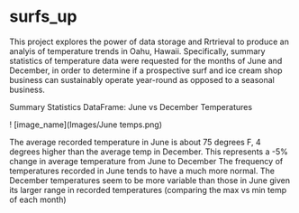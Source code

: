 # surfs_up

This project explores the power of data storage and Rrtrieval to produce an analyis of temperature trends in Oahu, Hawaii. Specifically, summary statistics of temperature data were requested for the months of June and December, in order to determine if a prospective surf and ice cream shop business can sustainably operate year-round as opposed to a seasonal business.

Summary Statistics DataFrame: June vs December Temperatures

! [image_name](Images/June temps.png)

The average recorded temperature in June is about 75 degrees F, 4 degrees higher than the average temp in December.
This represents a -5% change in average temperature from June to December
The frequency of temperatures recorded in June tends to have a much more normal.
The December temperatures seem to be more variable than those in June given its larger range in recorded temperatures (comparing the max vs min temp of each month)

